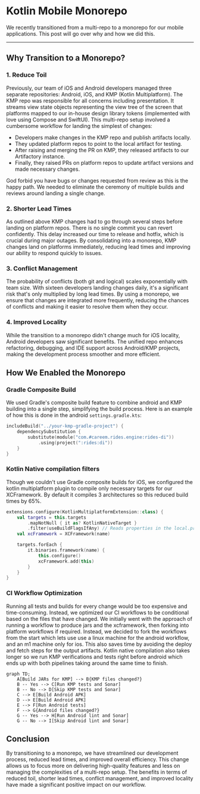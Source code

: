 # Kotlin Mobile Monorepo

We recently transitioned from a multi-repo to a monorepo for our mobile applications. This post will go over why and how we did this.

------

## Why Transition to a Monorepo?

### 1. Reduce Toil

Previously, our team of iOS and Android developers managed three separate repositories: Android, iOS, and KMP (Kotlin Multiplatform). The KMP repo was responsible for all concerns including presentation. It streams view state objects representing the view tree of the screen that platforms mapped to our in-house design library tokens (implemented with love using Compose and SwiftUI). This multi-repo setup involved a cumbersome workflow for landing the simplest of changes:

- Developers make changes in the KMP repo and publish artifacts locally.
- They updated platform repos to point to the local artifact for testing.
- After raising and merging the PR on KMP, they released artifacts to our Artifactory instance.
- Finally, they raised PRs on platform repos to update artifact versions and made necessary changes.

God forbid you have bugs or changes requested from review as this is the happy path. We needed to eliminate the ceremony of multiple builds and reviews around landing a single change.

### 2. Shorter Lead Times

As outlined above KMP changes had to go through several steps before landing on platform repos. There is no single commit you can revert confidently. This delay increased our time to release and hotfix, which is crucial during major outages. By consolidating into a monorepo, KMP changes land on platforms immediately, reducing lead times and improving our ability to respond quickly to issues.

### 3. Conflict Management

The probability of conflicts (both git and logical) scales exponentially with team size. With sixteen developers landing changes daily, it's a significant risk that's only multiplied by long lead times. By using a monorepo, we ensure that changes are integrated more frequently, reducing the chances of conflicts and making it easier to resolve them when they occur.

### 4. Improved Locality

While the transition to a monorepo didn't change much for iOS locality, Android developers saw significant benefits. The unified repo enhances refactoring, debugging, and IDE support across Android/KMP projects, making the development process smoother and more efficient.

## How We Enabled the Monorepo

### Gradle Composite Build

We used Gradle's composite build feature to combine android and KMP building into a single step, simplifying the build process. Here is an example of how this is done in the android `settings.gradle.kts`:

```kotlin
includeBuild("../your-kmp-gradle-project") {
    dependencySubstitution {
        substitute(module("com.#careem.rides.engine:rides-di"))
            .using(project(":rides:di"))
    }
}
```

### Kotlin Native compilation filters

Though we couldn't use Gradle composite builds for iOS, we configured the kotlin multiplatform plugin to compile only necessary targets for our XCFramework. By default it compiles 3 architectures so this reduced build times by 65%.

```kotlin
extensions.configure(KotlinMultiplatformExtension::class) {
    val targets = this.targets
        .mapNotNull { it as? KotlinNativeTarget }
        .filter(useBuildFlagsIfAny) // Reads properties in the local.properties file
    val xcFramework = XCFramework(name)

    targets.forEach {
        it.binaries.framework(name) {
            this.configure()
            xcFramework.add(this)
        }
    }
}
```

### CI Workflow Optimization

Running all tests and builds for every change would be too expensive and time-consuming. Instead, we optimized our CI workflows to be conditional based on the files that have changed.
We initially went with the approach of running a workflow to produce jars and the xcframework, then forking into platform workflows if required. Instead, we decided to fork the workflows from the start which lets use use a linux machine for the android workflow, and an m1 machine only for ios. This also saves time by avoiding the deploy and fetch steps for the output artifacts.
Kotlin native compilation also takes longer so we run KMP verifications and tests right before android which ends up with both pipelines taking around the same time to finish.

```mermaid
graph TD;
    A[Build JARs for KMP] --> B{KMP files changed?}
    B -- Yes --> C[Run KMP tests and Sonar]
    B -- No --> D[Skip KMP tests and Sonar]
    C --> E[Build Android APK]
    D --> E[Build Android APK]
    E --> F[Run Android tests]
    F --> G{Android files changed?}
    G -- Yes --> H[Run Android lint and Sonar]
    G -- No --> I[Skip Android lint and Sonar]
```

## Conclusion

By transitioning to a monorepo, we have streamlined our development process, reduced lead times, and improved overall efficiency. This change allows us to focus more on delivering high-quality features and less on managing the complexities of a multi-repo setup. The benefits in terms of reduced toil, shorter lead times, conflict management, and improved locality have made a significant positive impact on our workflow.

